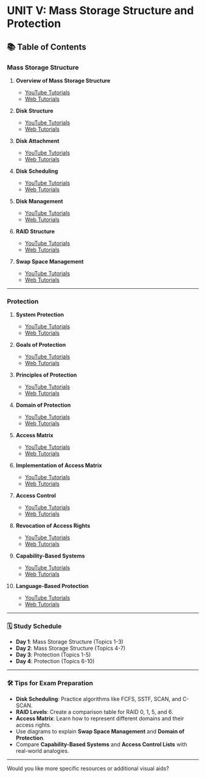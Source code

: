 # UNIT V: Mass Storage Structure and Protection

## 📚 Table of Contents

### Mass Storage Structure
1. **Overview of Mass Storage Structure**  
   - [YouTube Tutorials](https://www.youtube.com/results?search_query=Mass+Storage+Structure+tutorial)
   - [Web Tutorials](https://www.google.com/search?q=Mass+Storage+Structure+tutorial)

2. **Disk Structure**  
   - [YouTube Tutorials](https://www.youtube.com/results?search_query=Disk+Structure+tutorial)
   - [Web Tutorials](https://www.google.com/search?q=Disk+Structure+tutorial)

3. **Disk Attachment**  
   - [YouTube Tutorials](https://www.youtube.com/results?search_query=Disk+Attachment+tutorial)
   - [Web Tutorials](https://www.google.com/search?q=Disk+Attachment+tutorial)

4. **Disk Scheduling**  
   - [YouTube Tutorials](https://www.youtube.com/results?search_query=Disk+Scheduling+Algorithms)
   - [Web Tutorials](https://www.google.com/search?q=Disk+Scheduling+Algorithms)

5. **Disk Management**  
   - [YouTube Tutorials](https://www.youtube.com/results?search_query=Disk+Management+tutorial)
   - [Web Tutorials](https://www.google.com/search?q=Disk+Management+tutorial)

6. **RAID Structure**  
   - [YouTube Tutorials](https://www.youtube.com/results?search_query=RAID+Structure+tutorial)
   - [Web Tutorials](https://www.google.com/search?q=RAID+Structure+tutorial)

7. **Swap Space Management**  
   - [YouTube Tutorials](https://www.youtube.com/results?search_query=Swap+Space+Management+tutorial)
   - [Web Tutorials](https://www.google.com/search?q=Swap+Space+Management+tutorial)

---

### Protection
1. **System Protection**  
   - [YouTube Tutorials](https://www.youtube.com/results?search_query=System+Protection+tutorial)
   - [Web Tutorials](https://www.google.com/search?q=System+Protection+tutorial)

2. **Goals of Protection**  
   - [YouTube Tutorials](https://www.youtube.com/results?search_query=Goals+of+Protection+tutorial)
   - [Web Tutorials](https://www.google.com/search?q=Goals+of+Protection+tutorial)

3. **Principles of Protection**  
   - [YouTube Tutorials](https://www.youtube.com/results?search_query=Principles+of+Protection+tutorial)
   - [Web Tutorials](https://www.google.com/search?q=Principles+of+Protection+tutorial)

4. **Domain of Protection**  
   - [YouTube Tutorials](https://www.youtube.com/results?search_query=Domain+of+Protection+tutorial)
   - [Web Tutorials](https://www.google.com/search?q=Domain+of+Protection+tutorial)

5. **Access Matrix**  
   - [YouTube Tutorials](https://www.youtube.com/results?search_query=Access+Matrix+tutorial)
   - [Web Tutorials](https://www.google.com/search?q=Access+Matrix+tutorial)

6. **Implementation of Access Matrix**  
   - [YouTube Tutorials](https://www.youtube.com/results?search_query=Implementation+of+Access+Matrix+tutorial)
   - [Web Tutorials](https://www.google.com/search?q=Implementation+of+Access+Matrix+tutorial)

7. **Access Control**  
   - [YouTube Tutorials](https://www.youtube.com/results?search_query=Access+Control+tutorial)
   - [Web Tutorials](https://www.google.com/search?q=Access+Control+tutorial)

8. **Revocation of Access Rights**  
   - [YouTube Tutorials](https://www.youtube.com/results?search_query=Revocation+of+Access+Rights+tutorial)
   - [Web Tutorials](https://www.google.com/search?q=Revocation+of+Access+Rights+tutorial)

9. **Capability-Based Systems**  
   - [YouTube Tutorials](https://www.youtube.com/results?search_query=Capability+Based+Systems+tutorial)
   - [Web Tutorials](https://www.google.com/search?q=Capability+Based+Systems+tutorial)

10. **Language-Based Protection**  
    - [YouTube Tutorials](https://www.youtube.com/results?search_query=Language+Based+Protection+tutorial)
    - [Web Tutorials](https://www.google.com/search?q=Language+Based+Protection+tutorial)

---

### 🗓️ Study Schedule
- **Day 1**: Mass Storage Structure (Topics 1-3)  
- **Day 2**: Mass Storage Structure (Topics 4-7)  
- **Day 3**: Protection (Topics 1-5)  
- **Day 4**: Protection (Topics 6-10)  

---

### 🛠️ Tips for Exam Preparation
- **Disk Scheduling**: Practice algorithms like FCFS, SSTF, SCAN, and C-SCAN.
- **RAID Levels**: Create a comparison table for RAID 0, 1, 5, and 6.
- **Access Matrix**: Learn how to represent different domains and their access rights.
- Use diagrams to explain **Swap Space Management** and **Domain of Protection**.
- Compare **Capability-Based Systems** and **Access Control Lists** with real-world analogies.

---

Would you like more specific resources or additional visual aids?
